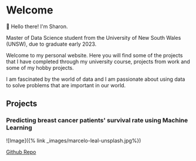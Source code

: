 # Welcome

👋 Hello there! I'm Sharon.

Master of Data Science student from the University of New South Wales (UNSW), due to graduate early 2023.

Welcome to my personal website. Here you will find some of the projects that I have completed through my university course, projects from work and some of my hobby projects.

I am fascinated by the world of data and I am passionate about using data to solve problems that are important in our world. 

## Projects

### Predicting breast cancer patients' survival rate using Machine Learning

![Image]({% link _images/marcelo-leal-unsplash.jpg%})

[Github Repo](https://github.com/sharonymtan/data-science-portfolio/tree/main/predicting-patient-survival-rate)

